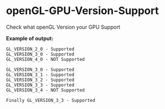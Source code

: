 # openGL-GPU-Version-Support
Check what openGL Version your GPU Support

**Example of output:**
```tapin13@tapin13-MS-7519 ~/openGL/version $ ./main 
GL_VERSION_2_0 - Supported
GL_VERSION_3_0 - Supported
GL_VERSION_4_0 - NOT Supported

GL_VERSION_3_0 - Supported
GL_VERSION_3_1 - Supported
GL_VERSION_3_2 - Supported
GL_VERSION_3_3 - Supported
GL_VERSION_3_4 - NOT Supported

Finally GL_VERSION_3_3 - Supported
